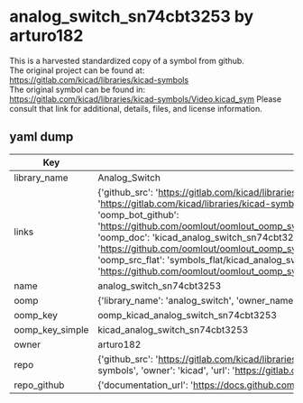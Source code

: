 # analog_switch_sn74cbt3253 by arturo182  
This is a harvested standardized copy of a symbol from github.  
The original project can be found at:  
https://gitlab.com/kicad/libraries/kicad-symbols  
The original symbol can be found in:
https://gitlab.com/kicad/libraries/kicad-symbols/Video.kicad_sym
Please consult that link for additional, details, files, and license information.  
## yaml dump  
| Key | Value |  
| --- | --- |  
| library_name | Analog_Switch |  
| links | {'github_src': 'https://gitlab.com/kicad/libraries/kicad-symbols/Video.kicad_sym', 'github_src_repo': 'https://gitlab.com/kicad/libraries/kicad-symbols', 'oomp_bot': 'kicad_analog_switch_sn74cbt3253/working', 'oomp_bot_github': 'https://github.com/oomlout/oomlout_oomp_symbol_bot/tree/main/kicad_analog_switch_sn74cbt3253/working', 'oomp_doc': 'kicad_analog_switch_sn74cbt3253/working', 'oomp_doc_github': 'https://github.com/oomlout/oomlout_oomp_symbol_doc/tree/main/kicad_analog_switch_sn74cbt3253/working', 'oomp_src_flat': 'symbols_flat/kicad_analog_switch_sn74cbt3253/working', 'oomp_src_flat_github': 'https://github.com/oomlout/oomlout_oomp_symbol_src/tree/main/kicad_analog_switch_sn74cbt3253/working'} |  
| name | analog_switch_sn74cbt3253 |  
| oomp | {'library_name': 'analog_switch', 'owner_name': 'kicad', 'symbol_name': 'analog_switch_sn74cbt3253'} |  
| oomp_key | oomp_kicad_analog_switch_sn74cbt3253 |  
| oomp_key_simple | kicad_analog_switch_sn74cbt3253 |  
| owner | arturo182 |  
| repo | {'github_src': 'https://gitlab.com/kicad/libraries/kicad-symbols/Video.kicad_sym', 'name': 'libraries/kicad-symbols', 'owner': 'kicad', 'url': 'https://gitlab.com/kicad/libraries/kicad-symbols'} |  
| repo_github | {'documentation_url': 'https://docs.github.com/rest/repos/repos#get-a-repository', 'message': 'Not Found'} |  

